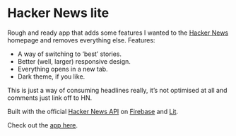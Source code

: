# Hacker News lite

Rough and ready app that adds some features I wanted to the [Hacker News](http://news.ycombinator.com) homepage and removes everything else. Features:

* A way of switching to ‘best’ stories.
* Better (well, larger) responsive design.
* Everything opens in a new tab.
* Dark theme, if you like.

This is just a way of consuming headlines really, it’s not optimised at all and comments just link off to HN.

Built with the official [Hacker News API](https://github.com/HackerNews/API) on [Firebase](https://firebase.google.com) and [Lit](https://lit.dev).

Check out the [app here](https://hnlite.web.app).
